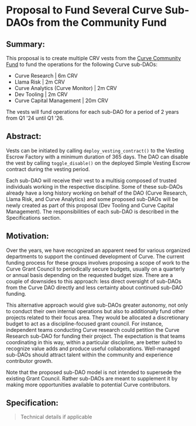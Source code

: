 # Proposal to Fund Several Curve Sub-DAOs from the Community Fund

## **Summary**: 

This proposal is to create multiple CRV vests from the [Curve Community Fund](https://etherscan.io/token/0xD533a949740bb3306d119CC777fa900bA034cd52?a=0xe3997288987e6297ad550a69b31439504f513267) to fund the operations for the following Curve sub-DAOs:
- Curve Research | 6m CRV
- Llama Risk | 2m CRV
- Curve Analytics (Curve Monitor) | 2m CRV
- Dev Tooling | 2m CRV
- Curve Capital Management | 20m CRV

The vests will fund operations for each sub-DAO for a period of 2 years from Q1 '24 until Q1 '26.

## **Abstract**:

Vests can be initiated by calling `deploy_vesting_contract()` to the Vesting Escrow Factory with a minimum duration of 365 days. The DAO can disable the vest by calling `toggle_disable()` on the deployed Simple Vesting Escrow contract during the vesting period.  

Each sub-DAO will receive their vest to a multisig composed of trusted individuals working in the respective discipline. Some of these sub-DAOs already have a long history working on behalf of the DAO (Curve Research, Llama Risk, and Curve Analytics) and some proposed sub-DAOs will be newly created as part of this proposal (Dev Tooling and Curve Capital Management). The responsibilities of each sub-DAO is described in the Specifications section.
 
## **Motivation**:

Over the years, we have recognized an apparent need for various organized departments to support the continued development of Curve. The current funding process for these groups involves proposing a scope of work to the Curve Grant Council to periodically secure budgets, usually on a quarterly or annual basis depending on the requested budget size. There are a couple of downsides to this approach: less direct oversight of sub-DAOs from the Curve DAO directly and less certainty about continued sub-DAO funding.

This alternative approach would give sub-DAOs greater autonomy, not only to conduct their own internal operations but also to additionally fund other projects related to their focus area. They would be allocated a discretionary budget to act as a discipline-focused grant council. For instance, independent teams conducting Curve research could petition the Curve Research sub-DAO for funding their project. The expectation is that teams coordinating in this way, within a particular discipline, are better suited to recognize value adds and produce useful collaborations. Well-managed sub-DAOs should attract talent within the community and experience contributor growth.

Note that the proposed sub-DAO model is not intended to supersede the existing Grant Council. Rather sub-DAOs are meant to supplement it by making more opportunities available to potential Curve contributors.

## **Specification**:

> Technical details if applicable
